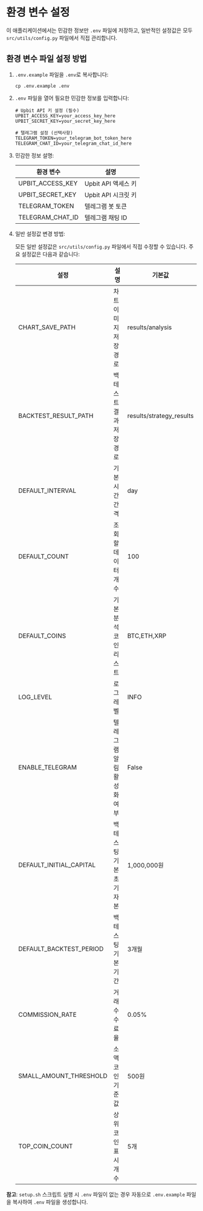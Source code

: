 # 환경 변수 설정

이 애플리케이션에서는 민감한 정보만 `.env` 파일에 저장하고, 일반적인 설정값은 모두 `src/utils/config.py` 파일에서 직접 관리합니다.

## 환경 변수 파일 설정 방법

1. `.env.example` 파일을 `.env`로 복사합니다:
   ```
   cp .env.example .env
   ```

2. `.env` 파일을 열어 필요한 민감한 정보를 입력합니다:
   ```
   # Upbit API 키 설정 (필수)
   UPBIT_ACCESS_KEY=your_access_key_here
   UPBIT_SECRET_KEY=your_secret_key_here

   # 텔레그램 설정 (선택사항)
   TELEGRAM_TOKEN=your_telegram_bot_token_here
   TELEGRAM_CHAT_ID=your_telegram_chat_id_here
   ```

3. 민감한 정보 설명:

   | 환경 변수 | 설명 |
   |-----------|------|
   | UPBIT_ACCESS_KEY | Upbit API 액세스 키 |
   | UPBIT_SECRET_KEY | Upbit API 시크릿 키 |
   | TELEGRAM_TOKEN | 텔레그램 봇 토큰 |
   | TELEGRAM_CHAT_ID | 텔레그램 채팅 ID |

4. 일반 설정값 변경 방법:

   모든 일반 설정값은 `src/utils/config.py` 파일에서 직접 수정할 수 있습니다. 주요 설정값은 다음과 같습니다:

   | 설정 | 설명 | 기본값 |
   |------|------|--------|
   | CHART_SAVE_PATH | 차트 이미지 저장 경로 | results/analysis |
   | BACKTEST_RESULT_PATH | 백테스트 결과 저장 경로 | results/strategy_results |
   | DEFAULT_INTERVAL | 기본 시간 간격 | day |
   | DEFAULT_COUNT | 조회할 데이터 개수 | 100 |
   | DEFAULT_COINS | 기본 분석 코인 리스트 | BTC,ETH,XRP |
   | LOG_LEVEL | 로그 레벨 | INFO |
   | ENABLE_TELEGRAM | 텔레그램 알림 활성화 여부 | False |
   | DEFAULT_INITIAL_CAPITAL | 백테스팅 기본 초기 자본 | 1,000,000원 |
   | DEFAULT_BACKTEST_PERIOD | 백테스팅 기본 기간 | 3개월 |
   | COMMISSION_RATE | 거래 수수료율 | 0.05% |
   | SMALL_AMOUNT_THRESHOLD | 소액 코인 기준값 | 500원 |
   | TOP_COIN_COUNT | 상위 코인 표시 개수 | 5개 |

**참고**: `setup.sh` 스크립트 실행 시 `.env` 파일이 없는 경우 자동으로 `.env.example` 파일을 복사하여 `.env` 파일을 생성합니다. 